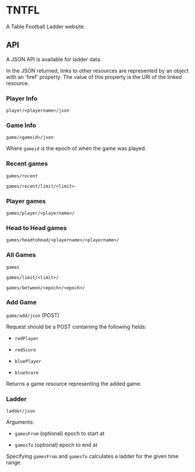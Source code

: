 # TNTFL

A Table Football Ladder website.

## API
A JSON API is available for ladder data.

In the JSON returned, links to other resources are represented by an object with an 'href' property. The value of this property is the URI of the linked resource.

### Player Info
`player/<playername>/json`

### Game Info
`game/<gameid>/json`

Where `gameid` is the epoch of when the game was played.

### Recent games
`games/recent`

`games/recent/limit/<limit>`

### Player games
`games/player/<playername>/`

### Head to Head games
`games/headtohead/<playername>/<playername>/`

### All Games
`games`

`games/limit/<limit>/`

`games/between/<epoch>/<epoch>/`

### Add Game
`game/add/json` (POST)

Request should be a POST containing the following fields:

* `redPlayer`

* `redScore`

* `bluePlayer`

* `blueScore`

Returns a game resource representing the added game.

### Ladder
`ladder/json`

Arguments:

* `gamesFrom` (optional) epoch to start at

* `gamesTo` (optional) epoch to end at

Specifying `gamesFrom` and `gamesTo` calculates a ladder for the given time range.
